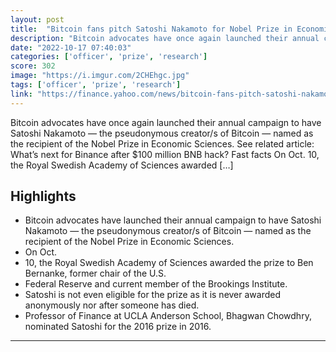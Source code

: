 ```yaml
---
layout: post
title:  "Bitcoin fans pitch Satoshi Nakamoto for Nobel Prize in Economics"
description: "Bitcoin advocates have once again launched their annual campaign to have Satoshi Nakamoto — the pseudonymous creator/s of Bitcoin — named as the recipient of the Nobel Prize in Economic Sciences. See related article: What’s next for Binance after $100 million BNB hack? Fast facts On Oct. 10, the Royal Swedish Academy of Sciences awarded […]"
date: "2022-10-17 07:40:03"
categories: ['officer', 'prize', 'research']
score: 302
image: "https://i.imgur.com/2CHEhgc.jpg"
tags: ['officer', 'prize', 'research']
link: "https://finance.yahoo.com/news/bitcoin-fans-pitch-satoshi-nakamoto-065922768.html?soc_src=social-sh&amp;soc_trk=tw&amp;tsrc=twtr"
---
```


Bitcoin advocates have once again launched their annual campaign to have Satoshi Nakamoto — the pseudonymous creator/s of Bitcoin — named as the recipient of the Nobel Prize in Economic Sciences. See related article: What’s next for Binance after $100 million BNB hack? Fast facts On Oct. 10, the Royal Swedish Academy of Sciences awarded […]

## Highlights

- Bitcoin advocates have launched their annual campaign to have Satoshi Nakamoto — the pseudonymous creator/s of Bitcoin — named as the recipient of the Nobel Prize in Economic Sciences.
- On Oct.
- 10, the Royal Swedish Academy of Sciences awarded the prize to Ben Bernanke, former chair of the U.S.
- Federal Reserve and current member of the Brookings Institute.
- Satoshi is not even eligible for the prize as it is never awarded anonymously nor after someone has died.
- Professor of Finance at UCLA Anderson School, Bhagwan Chowdhry, nominated Satoshi for the 2016 prize in 2016.

---
